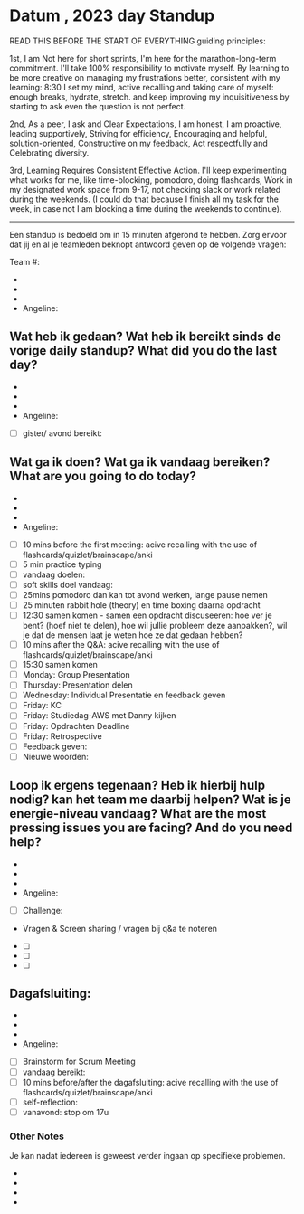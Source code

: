 # Datum , 2023 day Standup

READ THIS BEFORE THE START OF EVERYTHING
guiding principles:

1st, I am Not here for short sprints, I'm here for the marathon-long-term commitment. I'll take 100% responsibility to motivate myself. By learning to be more creative on managing my frustrations better, consistent with my learning: 8:30 I set my mind, active recalling and taking care of myself: enough breaks, hydrate, stretch. and keep improving my inquisitiveness by starting to ask even the question is not perfect.

2nd, As a peer, I ask and Clear Expectations, I am honest, I am proactive, leading supportively, Striving for efficiency, Encouraging and helpful, solution-oriented, Constructive on my feedback, Act respectfully and Celebrating diversity.

3rd, Learning Requires Consistent Effective Action. I'll keep experimenting what works for me, like time-blocking, pomodoro, doing flashcards, Work in my designated work space from 9-17, not checking slack or work related during the weekends. (I could do that because I finish all my task for the week, in case not I am blocking a time during the weekends to continue).

---

Een standup is bedoeld om in 15 minuten afgerond te hebben. Zorg ervoor dat jij en al je teamleden beknopt antwoord geven op de volgende vragen:

Team #:

-
-
-
- Angeline:

## Wat heb ik gedaan? Wat heb ik bereikt sinds de vorige daily standup? What did you do the last day?

-
-
-
- Angeline:
- [ ] gister/ avond bereikt:

## Wat ga ik doen? Wat ga ik vandaag bereiken? What are you going to do today?

-
-
-
- Angeline:
- [ ] 10 mins before the first meeting: acive recalling with the use of flashcards/quizlet/brainscape/anki
- [ ] 5 min practice typing
- [ ] vandaag doelen:
- [ ] soft skills doel vandaag:
- [ ] 25mins pomodoro dan kan tot avond werken, lange pause nemen
- [ ] 25 minuten rabbit hole (theory) en time boxing daarna opdracht
- [ ] 12:30 samen komen - samen een opdracht discuseeren: hoe ver je bent? (hoef niet te delen), hoe wil jullie probleem deze aanpakken?, wil je dat de mensen laat je weten hoe ze dat gedaan hebben?
- [ ] 10 mins after the Q&A: acive recalling with the use of flashcards/quizlet/brainscape/anki
- [ ] 15:30 samen komen
- [ ] Monday: Group Presentation
- [ ] Thursday: Presentation delen
- [ ] Wednesday: Individual Presentatie en feedback geven
- [ ] Friday: KC
- [ ] Friday: Studiedag-AWS met Danny kijken
- [ ] Friday: Opdrachten Deadline
- [ ] Friday: Retrospective
- [ ] Feedback geven:
- [ ] Nieuwe woorden:

## Loop ik ergens tegenaan? Heb ik hierbij hulp nodig? kan het team me daarbij helpen? Wat is je energie-niveau vandaag? What are the most pressing issues you are facing? And do you need help?

-
-
-
- Angeline:
- [ ] Challenge:
- Vragen & Screen sharing / vragen bij q&a te noteren
- [ ]
- [ ]
- [ ]

## Dagafsluiting:

-
-
-
- Angeline:
- [ ] Brainstorm for Scrum Meeting
- [ ] vandaag bereikt:
- [ ] 10 mins before/after the dagafsluiting: acive recalling with the use of flashcards/quizlet/brainscape/anki
- [ ] self-reflection:
- [ ] vanavond: stop om 17u

### Other Notes

Je kan nadat iedereen is geweest verder ingaan op specifieke problemen.

-
-
-
-

